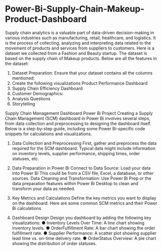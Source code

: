 # Power-Bi-Supply-Chain-Makeup-Product-Dashboard
Supply chain analytics is a valuable part of data-driven decision-making in various industries such as manufacturing, retail, healthcare, and logistics. It is the process of collecting, analyzing and interpreting
data related to the movement of products and services from suppliers to customers.
Here is a dataset we collected from a Fashion and Beauty startup. The dataset is based on the supply chain of Makeup products. Below are all the features in the dataset:

1. Dataset Preparation:
    Ensure that your dataset contains all the columns mentioned:
2. Create the following visualizations
Product Performance Dashboard
3. Supply Chain Efficiency Dashboard
4. Customer Demographics:
5. Analysis Questions
6. Storytelling

Supply Chain Management Dashboard Power Bi Project Creating a Supply Chain Management (SCM) dashboard in Power Bi involves several steps, from data collection and preprocessing to designing the dashboard itself. Below is a step-by-step guide, including some Power Bi-specific code snippets for calculations and visualizations.

1. Data Collection and Preprocessing
      First, gather and preprocess the data required for the SCM dashboard. Typical data might include information on inventory levels, supplier performance, shipping times, order statuses, etc.

2. Data Preparation in Power Bi
     Connect to Data Source: Load your data into Power Bi This could be from a CSV file, Excel, a database, or other sources.
     Data Cleaning and Transformation: Use Power Bi Prep or the data preparation features within Power Bi Desktop to clean and transform your data as needed.
3. Key Metrics and Calculations
      Define the key metrics you want to display on the dashboard. Here are some common SCM metrics and their Power Bi calculations
4. Dashboard Design
   Design you  dashboard by adding the following key visualizations:
   ● Inventory Levels Over Time: A line chart showing inventory levels.
   ● OrderFulfillment Rate: A bar chart showing the order fulfillment rate.
   ● Supplier Performance: A scatter plot showing supplier lead time vs. on-time delivery rate.
   ● OrderStatus Overview: A pie chart showing the distribution of order statuses.



